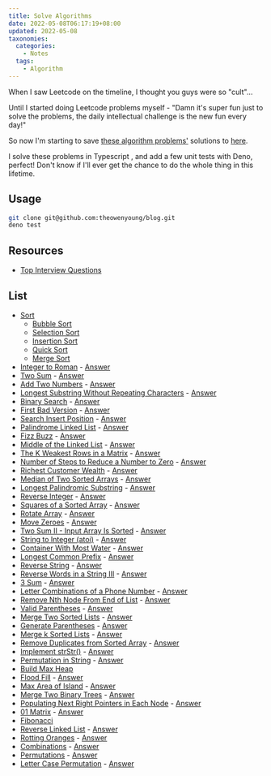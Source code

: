 ```yaml
---
title: Solve Algorithms
date: 2022-05-08T06:17:19+08:00
updated: 2022-05-08
taxonomies:
  categories:
    - Notes
  tags:
    - Algorithm
---
```


When I saw Leetcode on the timeline, I thought you guys were so "cult"...

Until I started doing Leetcode problems myself - "Damn it's super fun just to solve the problems, the daily intellectual challenge is the new fun every day!"

So now I'm starting to save [these algorithm problems'](https://leetcode.com/problemset/all/) solutions to [here](https://github.com/theowenyoung/blog/tree/main/content/algorithms).

I solve these problems in Typescript , and add a few unit tests with Deno, perfect! Don't know if I'll ever get the chance to do the whole thing in this lifetime.

<!-- more -->

## Usage

```bash
git clone git@github.com:theowenyoung/blog.git
deno test
```

## Resources

- [Top Interview Questions](https://leetcode.com/problem-list/top-interview-questions/)

## List

- [Sort](https://github.com/theowenyoung/blog/blob/main/content/algorithms/sort_test.ts)
  - [Bubble Sort](https://github.com/theowenyoung/blog/blob/main/content/algorithms/bubble_sort.ts)
  - [Selection Sort](https://github.com/theowenyoung/blog/blob/main/content/algorithms/selection_sort.ts)
  - [Insertion Sort](https://github.com/theowenyoung/blog/blob/main/content/algorithms/insertion_sort.ts)
  - [Quick Sort](https://github.com/theowenyoung/blog/blob/main/content/algorithms/quick_sort.ts)
  - [Merge Sort](https://github.com/theowenyoung/blog/blob/main/content/algorithms/merge_sort.ts)
- [Integer to Roman](https://leetcode.com/problems/integer-to-roman/) - [Answer](https://github.com/theowenyoung/blog/blob/main/content/algorithms/roman_to_integer_test.ts)
- [Two Sum](https://leetcode.com/problems/two-sum/) - [Answer](https://github.com/theowenyoung/blog/blob/main/content/algorithms/two_sum_test.ts)
- [Add Two Numbers](https://leetcode.com/problems/add-two-numbers/) - [Answer](https://github.com/theowenyoung/blog/blob/main/content/algorithms/add_two_numbers_test.ts)
- [Longest Substring Without Repeating Characters](https://leetcode.com/problems/longest-substring-without-repeating-characters/) - [Answer](https://github.com/theowenyoung/blog/blob/main/content/algorithms/longest_substring_without_repeating_characters_test.ts)
- [Binary Search](https://leetcode.com/problems/binary-search/) - [Answer](https://github.com/theowenyoung/blog/blob/main/content/algorithms/binary_search_test.ts)
- [First Bad Version](https://leetcode.com/problems/first-bad-version/) - [Answer](https://github.com/theowenyoung/blog/blob/main/content/algorithms/first_bad_version_test.ts)
- [Search Insert Position](https://leetcode.com/problems/search-insert-position/) - [Answer](https://github.com/theowenyoung/blog/blob/main/content/algorithms/search_insert_position_test.ts)
- [Palindrome Linked List](https://leetcode.com/problems/palindrome-linked-list/) - [Answer](https://github.com/theowenyoung/blog/blob/main/content/algorithms/palindrome_linked_list_test.ts)
- [Fizz Buzz](https://leetcode.com/problems/fizz-buzz/) - [Answer](https://github.com/theowenyoung/blog/blob/main/content/algorithms/fizz_buzz_test.ts)
- [Middle of the Linked List](https://leetcode.com/problems/middle-of-the-linked-list/) - [Answer](https://github.com/theowenyoung/blog/blob/main/content/algorithms/middle_of_the_linked_list_test.ts)
- [The K Weakest Rows in a Matrix](https://leetcode.com/problems/the-k-weakest-rows-in-a-matrix/) - [Answer](https://github.com/theowenyoung/blog/blob/main/content/algorithms/the_k_weakest_rows_in_a_matrix_test.ts)
- [Number of Steps to Reduce a Number to Zero](https://leetcode.com/problems/number-of-steps-to-reduce-a-number-to-zero/) - [Answer](https://github.com/theowenyoung/blog/blob/main/content/algorithms/number_of_steps_to_reduce_a_number_to_zero_test.ts)
- [Richest Customer Wealth](https://leetcode.com/problems/richest-customer-wealth/) - [Answer](https://github.com/theowenyoung/blog/blob/main/content/algorithms/richest_customer_wealth_test.ts)
- [Median of Two Sorted Arrays](https://leetcode.com/problems/median-of-two-sorted-arrays/) - [Answer](https://github.com/theowenyoung/blog/blob/main/content/algorithms/median_of_two_sorted_arrays_test.ts)
- [Longest Palindromic Substring](https://leetcode.com/problems/longest-palindromic-substring/) - [Answer](https://github.com/theowenyoung/blog/blob/main/content/algorithms/longest_palindromic_substring_test.ts)
- [Reverse Integer](https://leetcode.com/problems/reverse-integer/) - [Answer](https://github.com/theowenyoung/blog/blob/main/content/algorithms/reverse_integer_test.ts)
- [Squares of a Sorted Array](https://leetcode.com/problems/squares-of-a-sorted-array/) - [Answer](https://github.com/theowenyoung/blog/blob/main/content/algorithms/squares_of_a_sorted_array_test.ts)
- [Rotate Array](https://leetcode.com/problems/rotate-array/) - [Answer](https://github.com/theowenyoung/blog/blob/main/content/algorithms/rotate_array_test.ts)
- [Move Zeroes](https://leetcode.com/problems/move-zeroes/) - [Answer](https://github.com/theowenyoung/blog/blob/main/content/algorithms/move_zeroes_test.ts)
- [Two Sum II - Input Array Is Sorted](https://leetcode.com/problems/two-sum-ii-input-array-is-sorted/) - [Answer](https://github.com/theowenyoung/blog/blob/main/content/algorithms/two_sum_ii_input_array_is_sorted_test.ts)
- [String to Integer (atoi)](https://leetcode.com/problems/string-to-integer-atoi/) - [Answer](https://github.com/theowenyoung/blog/blob/main/content/algorithms/string_to_integer_atoi_test.ts)
- [Container With Most Water](https://leetcode.com/problems/container-with-most-water/) - [Answer](https://github.com/theowenyoung/blog/blob/main/content/algorithms/container_with_most_water_test.ts)
- [Longest Common Prefix](https://leetcode.com/problems/longest-common-prefix/) - [Answer](https://github.com/theowenyoung/blog/blob/main/content/algorithms/longest_common_prefix_test.ts)
- [Reverse String](https://leetcode.com/problems/reverse-string/) - [Answer](https://github.com/theowenyoung/blog/blob/main/content/algorithms/reverse_string_test.ts)
- [Reverse Words in a String III](https://leetcode.com/problems/reverse-words-in-a-string-iii/) - [Answer](https://github.com/theowenyoung/blog/blob/main/content/algorithms/reverse_words_in_a_string_iii_test.ts)
- [3 Sum](https://leetcode.com/problems/3sum/) - [Answer](https://github.com/theowenyoung/blog/blob/main/content/algorithms/3sum_test.ts)
- [Letter Combinations of a Phone Number](https://leetcode.com/problems/letter-combinations-of-a-phone-number/) - [Answer](https://github.com/theowenyoung/blog/blob/main/content/algorithms/letter_combinations_of_a_phone_number_test.ts)
- [Remove Nth Node From End of List](https://leetcode.com/problems/remove-nth-node-from-end-of-list/) - [Answer](https://github.com/theowenyoung/blog/blob/main/content/algorithms/remove_nth_node_from_end_of_list_test.ts)
- [Valid Parentheses](https://leetcode.com/problems/valid-parentheses/) - [Answer](https://github.com/theowenyoung/blog/blob/main/content/algorithms/valid_parentheses_test.ts)
- [Merge Two Sorted Lists](https://leetcode.com/problems/merge-two-sorted-lists/) - [Answer](https://github.com/theowenyoung/blog/blob/main/content/algorithms/merge_two_sorted_lists_test.ts)
- [Generate Parentheses](https://leetcode.com/problems/generate-parentheses/) - [Answer](https://github.com/theowenyoung/blog/blob/main/content/algorithms/generate_parentheses_test.ts)
- [Merge k Sorted Lists](https://leetcode.com/problems/merge-k-sorted-lists/) - [Answer](https://github.com/theowenyoung/blog/blob/main/content/algorithms/merge_k_sorted_lists_test.ts)
- [Remove Duplicates from Sorted Array](https://leetcode.com/problems/remove-duplicates-from-sorted-array/) - [Answer](https://github.com/theowenyoung/blog/blob/main/content/algorithms/remove_duplicates_from_sorted_array_test.ts)
- [Implement strStr()](https://leetcode.com/problems/implement-strstr/) - [Answer](https://github.com/theowenyoung/blog/blob/main/content/algorithms/implement_strstr_test.ts)
- [Permutation in String](https://leetcode.com/problems/permutation-in-string/) - [Answer](https://github.com/theowenyoung/blog/blob/main/content/algorithms/permutation_in_string_test.ts)
- [Build Max Heap](https://github.com/theowenyoung/blog/blob/main/content/algorithms/build_max_heap_test.ts)
- [Flood Fill](https://leetcode.com/problems/flood-fill/) - [Answer](https://github.com/theowenyoung/blog/blob/main/content/algorithms/flood_fill_test.ts)
- [Max Area of Island](https://leetcode.com/problems/max-area-of-island/) - [Answer](https://github.com/theowenyoung/blog/blob/main/content/algorithms/max_area_of_island_test.ts)
- [Merge Two Binary Trees](https://leetcode.com/problems/merge-two-binary-trees/submissions/) - [Answer](https://github.com/theowenyoung/blog/blob/main/content/algorithms/merge_two_binary_trees_test.ts)
- [Populating Next Right Pointers in Each Node](https://leetcode.com/problems/populating-next-right-pointers-in-each-node/) - [Answer](https://github.com/theowenyoung/blog/blob/main/content/algorithms/populating_next_right_pointers_in_each_node_test.ts)
- [01 Matrix](https://leetcode.com/problems/01-matrix/) - [Answer](https://github.com/theowenyoung/blog/blob/main/content/algorithms/01_matrix_test.ts)
- [Fibonacci](https://github.com/theowenyoung/blog/blob/main/content/algorithms/fibonacci_test.ts)
- [Reverse Linked List](https://leetcode.com/problems/reverse-linked-list/) - [Answer](https://github.com/theowenyoung/blog/blob/main/content/algorithms/reverse_linked_list_test.ts)
- [Rotting Oranges](https://leetcode.com/problems/rotting-oranges/) - [Answer](https://github.com/theowenyoung/blog/blob/main/content/algorithms/rotting_oranges_test.ts)
- [Combinations](https://leetcode.com/problems/combinations/) - [Answer](https://github.com/theowenyoung/blog/blob/main/content/algorithms/combinations_test.ts)
- [Permutations](https://leetcode.com/problems/permutations/) - [Answer](https://github.com/theowenyoung/blog/blob/main/content/algorithms/permutations_test.ts)
- [Letter Case Permutation](https://leetcode.com/problems/letter-case-permutation/) - [Answer](https://github.com/theowenyoung/blog/blob/main/content/algorithms/letter_case_permutation_test.ts)
